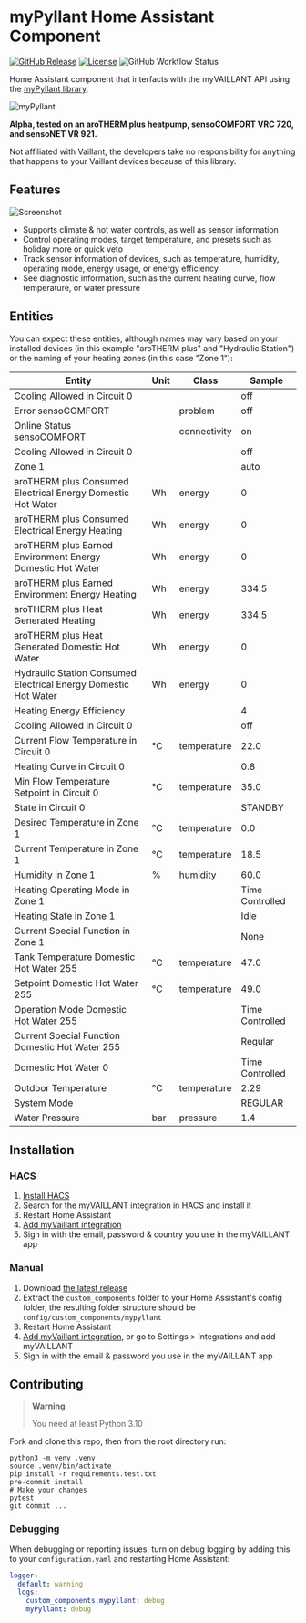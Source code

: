 # myPyllant Home Assistant Component

[![GitHub Release](https://img.shields.io/github/release/signalkraft/mypyllant-component.svg)](https://github.com/signalkraft/mypyllant-component/releases)
[![License](https://img.shields.io/github/license/signalkraft/mypyllant-component.svg)](LICENSE)
![GitHub Workflow Status](https://img.shields.io/github/actions/workflow/status/signalkraft/mypyllant-component/build-test.yaml)

Home Assistant component that interfacts with the myVAILLANT API using the [myPyllant library](https://github.com/signalkraft/mypyllant).

![myPyllant](https://raw.githubusercontent.com/signalkraft/myPyllant/main/logo.png)

**Alpha, tested on an aroTHERM plus heatpump, sensoCOMFORT VRC 720, and sensoNET VR 921.**

Not affiliated with Vaillant, the developers take no responsibility for anything that happens to your Vaillant devices because of this library.

## Features

![Screenshot](https://raw.githubusercontent.com/signalkraft/mypyllant-component/main/screenshot.png)

* Supports climate & hot water controls, as well as sensor information
* Control operating modes, target temperature, and presets such as holiday more or quick veto
* Track sensor information of devices, such as temperature, humidity, operating mode, energy usage, or energy efficiency
* See diagnostic information, such as the current heating curve, flow temperature, or water pressure

## Entities

You can expect these entities, although names may vary based on your installed devices (in this example "aroTHERM plus" and "Hydraulic Station") or the naming of your heating zones (in this case "Zone 1"):

| Entity                       | Unit   | Class   | Sample   |
|------------------------------|--------|---------|----------|
| Cooling Allowed in Circuit 0 |        |         | off      |
| Error sensoCOMFORT         |  | problem      | off |
| Online Status sensoCOMFORT |  | connectivity | on  |
| Cooling Allowed in Circuit 0 |  |  | off |
| Zone 1 |  |  | auto |
| aroTHERM plus Consumed Electrical Energy Domestic Hot Water | Wh | energy |   0   |
| aroTHERM plus Consumed Electrical Energy Heating            | Wh | energy |   0   |
| aroTHERM plus Earned Environment Energy Domestic Hot Water  | Wh | energy |   0   |
| aroTHERM plus Earned Environment Energy Heating             | Wh | energy | 334.5 |
| aroTHERM plus Heat Generated Heating                        | Wh | energy | 334.5 |
| aroTHERM plus Heat Generated Domestic Hot Water             | Wh | energy |   0   |
| Hydraulic Station Consumed Electrical Energy Domestic Hot Water | Wh | energy | 0 |
| Heating Energy Efficiency |  |  | 4 |
| Cooling Allowed in Circuit 0               |    |             | off     |
| Current Flow Temperature in Circuit 0      | °C | temperature | 22.0    |
| Heating Curve in Circuit 0                 |    |             | 0.8     |
| Min Flow Temperature Setpoint in Circuit 0 | °C | temperature | 35.0    |
| State in Circuit 0                         |    |             | STANDBY |
| Desired Temperature in Zone 1      | °C | temperature | 0.0             |
| Current Temperature in Zone 1      | °C | temperature | 18.5            |
| Humidity in Zone 1                 | %  | humidity    | 60.0            |
| Heating Operating Mode in Zone 1   |    |             | Time Controlled |
| Heating State in Zone 1            |    |             | Idle            |
| Current Special Function in Zone 1 |    |             | None            |
| Tank Temperature Domestic Hot Water 255         | °C | temperature | 47.0            |
| Setpoint Domestic Hot Water 255                 | °C | temperature | 49.0            |
| Operation Mode Domestic Hot Water 255           |    |             | Time Controlled |
| Current Special Function Domestic Hot Water 255 |    |             | Regular         |
| Domestic Hot Water 0 |  |  | Time Controlled |
| Outdoor Temperature | °C | temperature | 2.29 |
| System Mode |  |  | REGULAR |
| Water Pressure | bar | pressure | 1.4 |

## Installation

### HACS

1. [Install HACS](https://hacs.xyz/docs/setup/download)
2. Search for the myVAILLANT integration in HACS and install it
3. Restart Home Assistant
4. [Add myVaillant integration](https://my.home-assistant.io/redirect/config_flow_start/?domain=mypyllant)
5. Sign in with the email, password & country you use in the myVAILLANT app

### Manual

1. Download [the latest release](https://github.com/signalkraft/mypyllant-component/releases/tag/v0.0.10)
2. Extract the `custom_components` folder to your Home Assistant's config folder, the resulting folder structure should be `config/custom_components/mypyllant`
3. Restart Home Assistant
4. [Add myVaillant integration](https://my.home-assistant.io/redirect/config_flow_start/?domain=mypyllant), or go to Settings > Integrations and add myVAILLANT
5. Sign in with the email & password you use in the myVAILLANT app

## Contributing

> **Warning**
> 
> You need at least Python 3.10

Fork and clone this repo, then from the root directory run:

```shell
python3 -m venv .venv
source .venv/bin/activate
pip install -r requirements.test.txt
pre-commit install
# Make your changes
pytest
git commit ...
```

### Debugging

When debugging or reporting issues, turn on debug logging by adding this to your `configuration.yaml` and restarting Home Assistant:

```yaml
logger:
  default: warning
  logs:
    custom_components.mypyllant: debug
    myPyllant: debug
```
